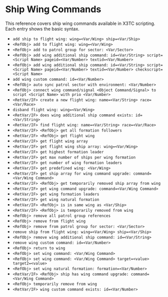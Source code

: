 # Ship Wing Commands

This reference covers ship wing commands available in X3TC scripting. Each entry shows the basic syntax.

- `add ship to flight wing: wing=<Var/Wing> ship=<Var/Ship>`
- `<RefObj> add to flight wing: wing=<Var/Wing>`
- `<RefObj> add to patrol group for sector: <Var/Sector>`
- `<RefObj> add wing additional ship command: id=<Var/String> script=<Script Name> pageid=<Var/Number> textid=<Var/Number>`
- `<RefObj> add wing additional ship command: id=<Var/String> script=<Script Name> pageid=<Var/Number> textid=<Var/Number> checkscript=<Script Name>`
- `add wing custom command: id=<Var/Number>`
- `<RefObj> auto sync patrol sector with environment: <Var/Number>`
- `<RefObj> connect wing command/signal <Object Command/Signal> to script <Script Name> with prio <Var/Number>`
- `<RetVar/IF> create a new flight wing: name=<Var/String> race=<Var/Race>`
- `disband flight wing: wing=<Var/Wing>`
- `<RetVar/IF> does wing additional ship command exists: id=<Var/String>`
- `<RetVar/IF> find flight wing: name=<Var/String> race=<Var/Race>`
- `<RetVar/IF> <RefObj> get all formation followers`
- `<RetVar/IF> <RefObj> get flight wing`
- `<RetVar/IF> get flight wing array`
- `<RetVar/IF> get flight wing ship array: wing=<Var/Wing>`
- `<RetVar/IF> get highest formation leader`
- `<RetVar/IF> get max number of ships per wing formation`
- `<RetVar/IF> get number of wing formation leaders`
- `<RetVar/IF> get predefined wing: <Var/Wing>`
- `<RetVar/IF> get ship array for wing command upgrade: command=<Var/Wing Command>`
- `<RetVar/IF> <RefObj> get temporarily removed ship array from wing`
- `<RetVar/IF> get wing command upgrade: command=<Var/Wing Command>`
- `<RetVar/IF> get wing formation leaders`
- `<RetVar/IF> get wing natural formation`
- `<RetVar/IF> <RefObj> is in same wing as <Var/Ship>`
- `<RetVar/IF> <RefObj> is temporarily removed from wing`
- `<RefObj> remove all patrol group references`
- `<RefObj> remove from flight wing`
- `<RefObj> remove from patrol group for sector: <Var/Sector>`
- `remove ship from flight wing: wing=<Var/Wing> ship=<Var/Ship>`
- `<RefObj> remove wing additional ship command: id=<Var/String>`
- `remove wing custom command: id=<Var/Number>`
- `<RefObj> return to wing`
- `<RefObj> set wing command: <Var/Wing Command>`
- `<RefObj> set wing command: <Var/Wing Command> target=<value> target2=<value>`
- `<RefObj> set wing natural formation: formation=<Var/Number>`
- `<RetVar/IF> <RefObj> ship has wing command upgrade: command=<Var/Wing Command>`
- `<RefObj> temporarily remove from wing`
- `<RetVar/IF> wing custom command exists: id=<Var/Number>`
